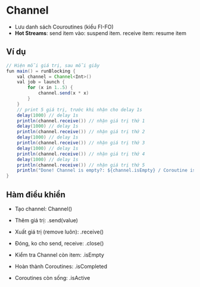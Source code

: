 # Channel

- Lưu danh sách Couroutines (kiểu FI-FO)
- **Hot Streams**: send item vào: suspend item. receive item: resume item

## Ví dụ

```java
// Hiện mỗi giá trị, sau mỗi giây
fun main() = runBlocking {
    val channel = Channel<Int>()
    val job = launch {
        for (x in 1..5) {
            channel.send(x * x)
        }
    }
    // print 5 giá trị, trước khi nhận cho delay 1s
    delay(1000) // delay 1s
    println(channel.receive()) // nhận giá trị thứ 1
    delay(1000) // delay 1s
    println(channel.receive()) // nhận giá trị thứ 2
    delay(1000) // delay 1s
    println(channel.receive()) // nhận giá trị thứ 3
    delay(1000) // delay 1s
    println(channel.receive()) // nhận giá trị thứ 4
    delay(1000) // delay 1s
    println(channel.receive()) // nhận giá trị thứ 5
    println("Done! Channel is empty?: ${channel.isEmpty} / Coroutine is completed?: ${job.isCompleted} / Coroutine is active?: ${job.isActive}")
}
```

## Hàm điều khiển

- Tạo channel: Channel<Int>()
- Thêm giá trị: .send(value)
- Xuất giá trị (remove luôn): .receive()
- Đóng, ko cho send, receive: .close()
- Kiểm tra Channel còn item: .isEmpty


- Hoàn thành Coroutines: .isCompleted
- Coroutines còn sống: .isActive

